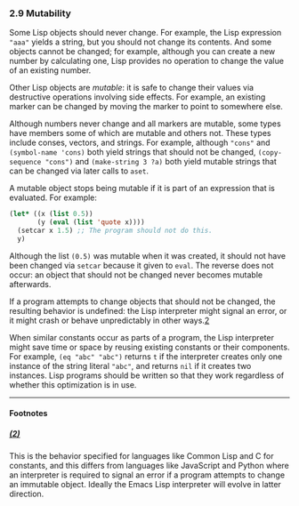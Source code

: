 

### 2.9 Mutability

Some Lisp objects should never change. For example, the Lisp expression `"aaa"` yields a string, but you should not change its contents. And some objects cannot be changed; for example, although you can create a new number by calculating one, Lisp provides no operation to change the value of an existing number.

Other Lisp objects are *mutable*: it is safe to change their values via destructive operations involving side effects. For example, an existing marker can be changed by moving the marker to point to somewhere else.

Although numbers never change and all markers are mutable, some types have members some of which are mutable and others not. These types include conses, vectors, and strings. For example, although `"cons"` and `(symbol-name 'cons)` both yield strings that should not be changed, `(copy-sequence "cons")` and `(make-string 3 ?a)` both yield mutable strings that can be changed via later calls to `aset`.

A mutable object stops being mutable if it is part of an expression that is evaluated. For example:

```lisp
(let* ((x (list 0.5))
       (y (eval (list 'quote x))))
  (setcar x 1.5) ;; The program should not do this.
  y)
```

Although the list `(0.5)` was mutable when it was created, it should not have been changed via `setcar` because it given to `eval`. The reverse does not occur: an object that should not be changed never becomes mutable afterwards.

If a program attempts to change objects that should not be changed, the resulting behavior is undefined: the Lisp interpreter might signal an error, or it might crash or behave unpredictably in other ways.[2](#FOOT2)

When similar constants occur as parts of a program, the Lisp interpreter might save time or space by reusing existing constants or their components. For example, `(eq "abc" "abc")` returns `t` if the interpreter creates only one instance of the string literal `"abc"`, and returns `nil` if it creates two instances. Lisp programs should be written so that they work regardless of whether this optimization is in use.

***

#### Footnotes

##### [(2)](#DOCF2)

This is the behavior specified for languages like Common Lisp and C for constants, and this differs from languages like JavaScript and Python where an interpreter is required to signal an error if a program attempts to change an immutable object. Ideally the Emacs Lisp interpreter will evolve in latter direction.
